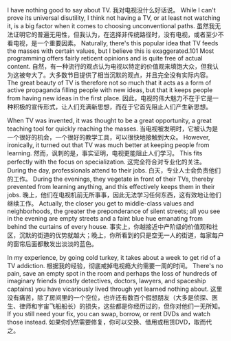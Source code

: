 I  have  nothing  good  to  say  about  TV. 
我对电视没什么好话说。
While  I  can't  prove  its  universal disutility, I think not having a TV, or at least not watching it, is a big factor when it  comes  to  choosing  unconventional  paths. 
虽然我无法证明它的普遍无用性，但我认为，在选择非传统路径时，没有电视，或者至少不看电视，是一个重要因素。
Naturally,  there's  this  popular  idea that TV feeds the masses with certain values, but I believe this is exaggerated.101 Most  programming  offers  fairly  reticent  opinions  and  is  quite  free  of  actual content. 
自然，有一种流行的观点认为电视以特定的价值观来填饱大众，但我认为这被夸大了。大多数节目提供了相当沉默的观点，并且完全没有实际内容。
The great beauty of TV is therefore not so much that it acts as a form of active  propaganda  filling  people  with  new  ideas,  but  that  it  keeps  people  from having new ideas in the first place. 
因此，电视的伟大魅力不在于它是一种积极的宣传形式，让人们充满新思想，而在于它首先阻止人们产生新思想。

When  TV  was  invented,  it  was  thought  to  be  a  great  opportunity,  a  great teaching tool for quickly reaching the masses. 
当电视被发明时，它被认为是一个很好的机会，一个很好的教学工具，可以很快地接触到大众。
However, ironically, it turned out that  TV  was  much  better  at  keeping  people  from  learning. 
然而，讽刺的是，事实证明，电视更能阻止人们学习。
This  fits  perfectly with  the  focus  on  specialization. 
这完全符合对专业化的关注。
During  the  day,  professionals  attend  to  their jobs. 
白天，专业人士会负责他们的工作。
During the evenings, they vegetate in front of their TVs, thereby prevented from  learning  anything,  and  this  effectively  keeps  them  in  their  jobs. 
晚上，他们在电视机前无所事事，因此无法学习任何东西，这有效地让他们继续工作。
Actually, the  closer  you  get  to  middle-class  values  and  neighborhoods,  the  greater  the preponderance of silent streets; all you see in the evening are empty streets and a faint blue hue emanating from behind the curtains of every house. 
事实上，你越接近中产阶级的价值观和社区，沉默的街道的优势就越大；晚上，你所看到的只是空无一人的街道，每家每户的窗帘后面都散发出淡淡的蓝色。

In my experience, by going cold turkey, it takes about a week to get rid of a TV addiction. 
根据我的经验，彻底戒掉电视瘾大约需要一周的时间。
There's no pain, save an empty spot in the room and perhaps the loss of hundreds of imaginary friends (mostly detectives, doctors, lawyers, and spaceship  captains)  you  have  vicariously  lived  through  yet  learned  nothing about. 
这里没有痛苦，除了房间里的一个空位，也许还有数百个假想朋友（大多是侦探、医生、律师和宇宙飞船船长）的损失，这些都是你经历过的，但你对他们一无所知。
If you still need your fix, you can swap, borrow, or rent DVDs and watch those instead.
如果你仍然需要修复，你可以交换、借用或租赁DVD，取而代之。